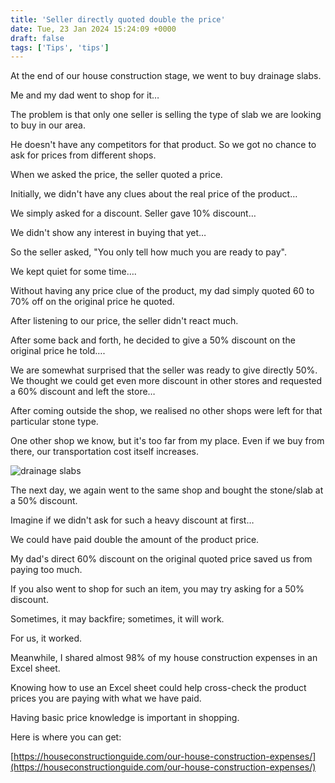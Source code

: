 ```yaml
---
title: 'Seller directly quoted double the price'
date: Tue, 23 Jan 2024 15:24:09 +0000
draft: false
tags: ['Tips', 'tips']
---
```


At the end of our house construction stage, we went to buy drainage slabs.

Me and my dad went to shop for it…

The problem is that only one seller is selling the type of slab we are looking to buy in our area.

He doesn't have any competitors for that product. So we got no chance to ask for prices from different shops.

When we asked the price, the seller quoted a price.

Initially, we didn't have any clues about the real price of the product…

We simply asked for a discount. Seller gave 10% discount…

We didn't show any interest in buying that yet…

So the seller asked, "You only tell how much you are ready to pay".

We kept quiet for some time….

Without having any price clue of the product, my dad simply quoted 60 to 70% off on the original price he quoted.

After listening to our price, the seller didn't react much.

After some back and forth, he decided to give a 50% discount on the original price he told….

We are somewhat surprised that the seller was ready to give directly 50%. We thought we could get even more discount in other stores and requested a 60% discount and left the store…

After coming outside the shop, we realised no other shops were left for that particular stone type.

One other shop we know, but it's too far from my place. Even if we buy from there, our transportation cost itself increases.

![drainage slabs](/seller-directly-quoted-double-the-price/images/drainage-slabs.jpg)

The next day, we again went to the same shop and bought the stone/slab at a 50% discount.

Imagine if we didn't ask for such a heavy discount at first…

We could have paid double the amount of the product price.

My dad's direct 60% discount on the original quoted price saved us from paying too much.

If you also went to shop for such an item, you may try asking for a 50% discount.

Sometimes, it may backfire; sometimes, it will work.

For us, it worked.

Meanwhile, I shared almost 98% of my house construction expenses in an Excel sheet.

Knowing how to use an Excel sheet could help cross-check the product prices you are paying with what we have paid.

Having basic price knowledge is important in shopping.

Here is where you can get:

[https://houseconstructionguide.com/our-house-construction-expenses/](https://houseconstructionguide.com/our-house-construction-expenses/)